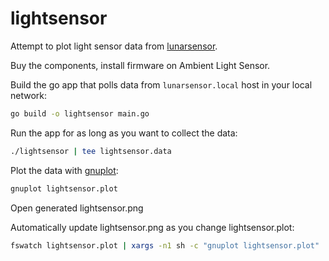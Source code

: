 # lightsensor

Attempt to plot light sensor data from [lunarsensor](https://lunar.fyi/sensor).

Buy the components, install firmware on Ambient Light Sensor.

Build the go app that polls data from `lunarsensor.local` host in your local network:

```bash
go build -o lightsensor main.go
```

Run the app for as long as you want to collect the data:

```bash
./lightsensor | tee lightsensor.data
```

Plot the data with [gnuplot](http://www.gnuplot.info):

```bash
gnuplot lightsensor.plot
```

Open generated lightsensor.png

Automatically update lightsensor.png as you change lightsensor.plot:

```bash
fswatch lightsensor.plot | xargs -n1 sh -c "gnuplot lightsensor.plot"
```
